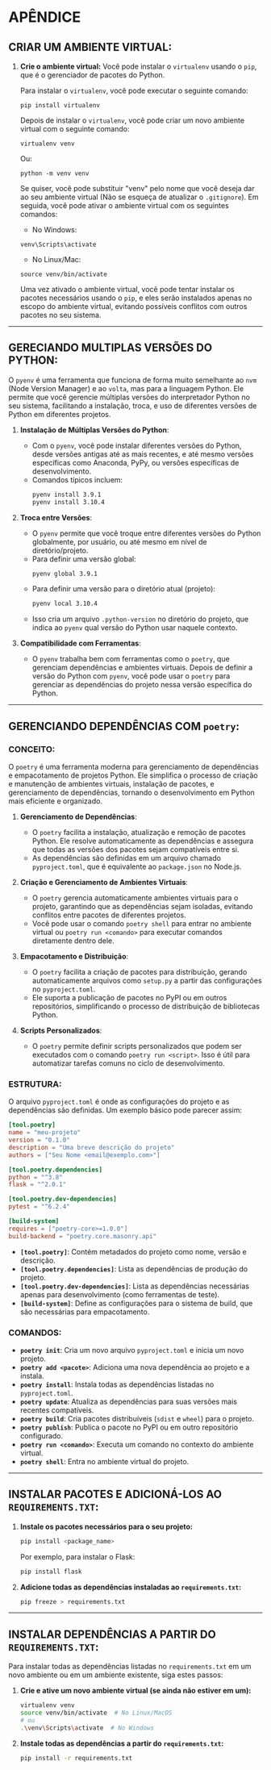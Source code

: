 # APÊNDICE
## CRIAR UM AMBIENTE VIRTUAL:
1. **Crie o ambiente virtual:**
   Você pode instalar o `virtualenv` usando o `pip`, que é o gerenciador de pacotes do Python.

   Para instalar o `virtualenv`, você pode executar o seguinte comando:

   ```
   pip install virtualenv
   ```

   Depois de instalar o `virtualenv`, você pode criar um novo ambiente virtual com o seguinte comando:

   ```
   virtualenv venv
   ```

   Ou:

   ```
   python -m venv venv
   ```

   Se quiser, você pode substituir "venv" pelo nome que você deseja dar ao seu ambiente virtual (Não se esqueça de atualizar o `.gitignore`). Em seguida, você pode ativar o ambiente virtual com os seguintes comandos:

   - No Windows:

   ```
   venv\Scripts\activate
   ```

   - No Linux/Mac:

   ```
   source venv/bin/activate
   ```

   Uma vez ativado o ambiente virtual, você pode tentar instalar os pacotes necessários usando o `pip`, e eles serão instalados apenas no escopo do ambiente virtual, evitando possíveis conflitos com outros pacotes no seu sistema.

---

## GERECIANDO MULTIPLAS VERSÕES DO PYTHON:
O `pyenv` é uma ferramenta que funciona de forma muito semelhante ao `nvm` (Node Version Manager) e ao `volta`, mas para a linguagem Python. Ele permite que você gerencie múltiplas versões do interpretador Python no seu sistema, facilitando a instalação, troca, e uso de diferentes versões de Python em diferentes projetos.

1. **Instalação de Múltiplas Versões do Python**:
   - Com o `pyenv`, você pode instalar diferentes versões do Python, desde versões antigas até as mais recentes, e até mesmo versões específicas como Anaconda, PyPy, ou versões específicas de desenvolvimento.
   - Comandos típicos incluem:
     ```bash
     pyenv install 3.9.1
     pyenv install 3.10.4
     ```

2. **Troca entre Versões**:
   - O `pyenv` permite que você troque entre diferentes versões do Python globalmente, por usuário, ou até mesmo em nível de diretório/projeto.
   - Para definir uma versão global:
     ```bash
     pyenv global 3.9.1
     ```
   - Para definir uma versão para o diretório atual (projeto):
     ```bash
     pyenv local 3.10.4
     ```
   - Isso cria um arquivo `.python-version` no diretório do projeto, que indica ao `pyenv` qual versão do Python usar naquele contexto.

3. **Compatibilidade com Ferramentas**:
   - O `pyenv` trabalha bem com ferramentas como o `poetry`, que gerenciam dependências e ambientes virtuais. Depois de definir a versão do Python com `pyenv`, você pode usar o `poetry` para gerenciar as dependências do projeto nessa versão específica do Python.

---

## GERENCIANDO DEPENDÊNCIAS COM `poetry`:
### CONCEITO:
O `poetry` é uma ferramenta moderna para gerenciamento de dependências e empacotamento de projetos Python. Ele simplifica o processo de criação e manutenção de ambientes virtuais, instalação de pacotes, e gerenciamento de dependências, tornando o desenvolvimento em Python mais eficiente e organizado.

1. **Gerenciamento de Dependências**:
   - O `poetry` facilita a instalação, atualização e remoção de pacotes Python. Ele resolve automaticamente as dependências e assegura que todas as versões dos pacotes sejam compatíveis entre si.
   - As dependências são definidas em um arquivo chamado `pyproject.toml`, que é equivalente ao `package.json` no Node.js.

2. **Criação e Gerenciamento de Ambientes Virtuais**:
   - O `poetry` gerencia automaticamente ambientes virtuais para o projeto, garantindo que as dependências sejam isoladas, evitando conflitos entre pacotes de diferentes projetos.
   - Você pode usar o comando `poetry shell` para entrar no ambiente virtual ou `poetry run <comando>` para executar comandos diretamente dentro dele.

3. **Empacotamento e Distribuição**:
   - O `poetry` facilita a criação de pacotes para distribuição, gerando automaticamente arquivos como `setup.py` a partir das configurações no `pyproject.toml`.
   - Ele suporta a publicação de pacotes no PyPI ou em outros repositórios, simplificando o processo de distribuição de bibliotecas Python.

4. **Scripts Personalizados**:
   - O `poetry` permite definir scripts personalizados que podem ser executados com o comando `poetry run <script>`. Isso é útil para automatizar tarefas comuns no ciclo de desenvolvimento.

### ESTRUTURA:
O arquivo `pyproject.toml` é onde as configurações do projeto e as dependências são definidas. Um exemplo básico pode parecer assim:

```toml
[tool.poetry]
name = "meu-projeto"
version = "0.1.0"
description = "Uma breve descrição do projeto"
authors = ["Seu Nome <email@exemplo.com>"]

[tool.poetry.dependencies]
python = "^3.8"
flask = "^2.0.1"

[tool.poetry.dev-dependencies]
pytest = "^6.2.4"

[build-system]
requires = ["poetry-core>=1.0.0"]
build-backend = "poetry.core.masonry.api"
```

- **`[tool.poetry]`**: Contém metadados do projeto como nome, versão e descrição.
- **`[tool.poetry.dependencies]`**: Lista as dependências de produção do projeto.
- **`[tool.poetry.dev-dependencies]`**: Lista as dependências necessárias apenas para desenvolvimento (como ferramentas de teste).
- **`[build-system]`**: Define as configurações para o sistema de build, que são necessárias para empacotamento.

### COMANDOS:
- **`poetry init`**: Cria um novo arquivo `pyproject.toml` e inicia um novo projeto.
- **`poetry add <pacote>`**: Adiciona uma nova dependência ao projeto e a instala.
- **`poetry install`**: Instala todas as dependências listadas no `pyproject.toml`.
- **`poetry update`**: Atualiza as dependências para suas versões mais recentes compatíveis.
- **`poetry build`**: Cria pacotes distribuíveis (`sdist` e `wheel`) para o projeto.
- **`poetry publish`**: Publica o pacote no PyPI ou em outro repositório configurado.
- **`poetry run <comando>`**: Executa um comando no contexto do ambiente virtual.
- **`poetry shell`**: Entra no ambiente virtual do projeto.

---

## INSTALAR PACOTES E ADICIONÁ-LOS AO `REQUIREMENTS.TXT`:
1. **Instale os pacotes necessários para o seu projeto:**
   ```bash
   pip install <package_name>
   ```
   Por exemplo, para instalar o Flask:
   ```bash
   pip install flask
   ```

2. **Adicione todas as dependências instaladas ao `requirements.txt`:**
   ```bash
   pip freeze > requirements.txt
   ```

---

## INSTALAR DEPENDÊNCIAS A PARTIR DO `REQUIREMENTS.TXT`:
Para instalar todas as dependências listadas no `requirements.txt` em um novo ambiente ou em um ambiente existente, siga estes passos:

1. **Crie e ative um novo ambiente virtual (se ainda não estiver em um):**
   ```bash
   virtualenv venv
   source venv/bin/activate  # No Linux/MacOS
   # ou
   .\venv\Scripts\activate  # No Windows
   ```

2. **Instale todas as dependências a partir do `requirements.txt`:**
   ```bash
   pip install -r requirements.txt
   ```


